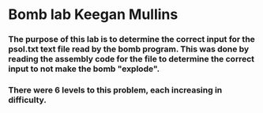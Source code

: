 <h1> Bomb lab Keegan Mullins

<h3> The purpose of this lab is to determine the correct input for the psol.txt text file read by the bomb program. This was done by reading the assembly code for the file to determine the correct input to not make the bomb "explode".

<h3> There were 6 levels to this problem, each increasing in difficulty. 
